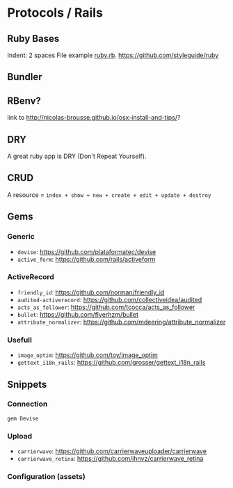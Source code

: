 # Protocols / Rails


## Ruby Bases

Indent: 2 spaces
File example [ruby.rb](../examples/ruby.rb).
https://github.com/styleguide/ruby


## Bundler


## RBenv?

link to http://nicolas-brousse.github.io/osx-install-and-tips/?

## DRY

A great ruby app is DRY (Don't Repeat Yourself).

## CRUD

A resource = `index + show + new + create + edit + update + destroy`

## Gems

### Generic

* `devise`: https://github.com/plataformatec/devise
* `active_form`: https://github.com/rails/activeform

### ActiveRecord

* `friendly_id`: https://github.com/norman/friendly_id
* `audited-activerecord`: https://github.com/collectiveidea/audited
* `acts_as_follower`: https://github.com/tcocca/acts_as_follower
* `bullet`: https://github.com/flyerhzm/bullet
* `attribute_normalizer`: https://github.com/mdeering/attribute_normalizer

### Usefull

* `image_optim`: https://github.com/toy/image_optim
* `gettext_i18n_rails`: https://github.com/grosser/gettext_i18n_rails

## Snippets

### Connection

`gem Devise`

### Upload

* `carrierwave`: https://github.com/carrierwaveuploader/carrierwave
* `carrierwave_retina`: https://github.com/jhnvz/carrierwave_retina

### Configuration (assets)
